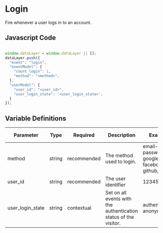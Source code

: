 # Login

Fire whenever a user logs in to an account.

## Javascript Code

```js

window.dataLayer = window.dataLayer || [];
dataLayer.push({
  "event": "login",
  "eventModel": {
    "count_login": 1,
    "method": "<method>",
  },
  "userModel": {
    "user_id": "<user_id>",
    "user_login_state": '<user_login_state>',
  }
});
```

## Variable Definitions

|Parameter|Type|Required|Description|Example|Pattern|Min Length|Max Length|
| --- | --- | --- | --- | --- | --- | --- | --- |
|method|string|recommended|The method used to login.|email-password, google, facebook, github, oauth|
|user_id|string|recommended|The user identifier|1234567890|
|user_login_state|string|contextual|Set on all events with the authentication status of the visitor.|authenticated, anonymous|
